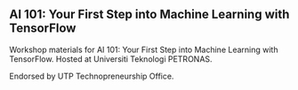 ## AI 101: Your First Step into Machine Learning with TensorFlow

Workshop materials for AI 101: Your First Step into Machine Learning with TensorFlow. Hosted at Universiti Teknologi PETRONAS.

Endorsed by UTP Technopreneurship Office.
